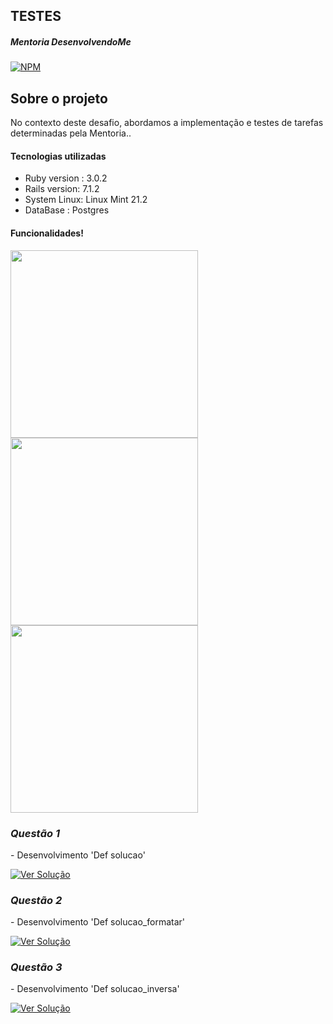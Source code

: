 ## TESTES

##### Mentoria DesenvolvendoMe 
[![NPM](https://img.shields.io/npm/l/react)](https://github.com/AngeloSouza1/Mentorship_Project/blob/develop/LICENSE)

## Sobre o projeto
No contexto deste desafio, abordamos a implementação e testes de tarefas determinadas pela Mentoria..<br>

#### Tecnologias utilizadas
- Ruby version : 3.0.2 
- Rails version: 7.1.2
- System Linux:  Linux Mint 21.2
- DataBase : Postgres


#### Funcionalidades!
<a href="https://videoapi-muybridge.vimeocdn.com/animated-thumbnails/image/a1f5c237-479b-45ee-93ce-825ca0123d3e.gif?ClientID=vimeo-core-prod&Date=1704051779&Signature=01f13c30a71f452248a781454fcfb48843b097b4">
  <img src="https://videoapi-muybridge.vimeocdn.com/animated-thumbnails/image/a1f5c237-479b-45ee-93ce-825ca0123d3e.gif?ClientID=vimeo-core-prod&Date=1704051779&Signature=01f13c30a71f452248a781454fcfb48843b097b4" width="300">
</a>

<a href="https://videoapi-muybridge.vimeocdn.com/animated-thumbnails/image/29fc1dce-3193-41df-948a-ede5708b029e.gif?ClientID=vimeo-core-prod&Date=1704147809&Signature=baac052eddfee597b0f5d22fc09eb191eb3a153d">
  <img src="https://videoapi-muybridge.vimeocdn.com/animated-thumbnails/image/29fc1dce-3193-41df-948a-ede5708b029e.gif?ClientID=vimeo-core-prod&Date=1704147809&Signature=baac052eddfee597b0f5d22fc09eb191eb3a153d" width="300">
</a>

<a href="https://videoapi-muybridge.vimeocdn.com/animated-thumbnails/image/63c87419-599b-4a36-b330-633a021f0950.gif?ClientID=vimeo-core-prod&Date=1704193260&Signature=ab3a0d72b4381d9930b8742c084e94f8de9df0a2">
  <img src="https://videoapi-muybridge.vimeocdn.com/animated-thumbnails/image/63c87419-599b-4a36-b330-633a021f0950.gif?ClientID=vimeo-core-prod&Date=1704193260&Signature=ab3a0d72b4381d9930b8742c084e94f8de9df0a2" width="300">
</a>






### *Questão 1*
 <p align="left"> 
 - Desenvolvimento 'Def solucao'
</p>
<p> 
   <a href="https://github.com/AngeloSouza1/TT3/issues/2">
       <img src="https://img.shields.io/badge/Ver%20Solução-darkblue" alt="Ver Solução">
    </a>

### *Questão 2*
 <p align="left"> 
 - Desenvolvimento 'Def solucao_formatar'
</p>
<p> 
   <a href="https://github.com/AngeloSouza1/TT3/issues/4">
       <img src="https://img.shields.io/badge/Ver%20Solução-darkblue" alt="Ver Solução">
    </a>

### *Questão 3*
 <p align="left"> 
 - Desenvolvimento 'Def solucao_inversa'
</p>
<p> 
   <a href="https://github.com/AngeloSouza1/TT3/issues/8">
       <img src="https://img.shields.io/badge/Ver%20Solução-darkblue" alt="Ver Solução">
    </a>
     

     


